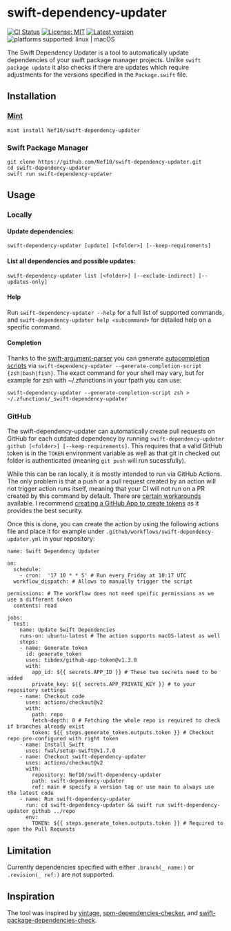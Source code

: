 # swift-dependency-updater

[![CI Status](https://github.com/Nef10/swift-dependency-updater/workflows/CI/badge.svg?event=push)](https://github.com/Nef10/swift-dependency-updater/actions?query=workflow%3A%22CI%22) [![License: MIT](https://img.shields.io/github/license/Nef10/swift-dependency-updater)](https://github.com/Nef10/swift-dependency-updater/blob/master/LICENSE) [![Latest version](https://img.shields.io/github/v/release/Nef10/swift-dependency-updater?label=SemVer&sort=semver)](https://github.com/Nef10/swift-dependency-updater/releases) ![platforms supported: linux | macOS](https://img.shields.io/badge/platform-linux%20%7C%20macOS-blue)

The Swift Dependency Updater is a tool to automatically update dependencies of your swift package manager projects. Unlike `swift package update` it also checks if there are updates which require adjustments for the versions specified in the `Package.swift` file.

## Installation

### [Mint](https://github.com/yonaskolb/mint)
```
mint install Nef10/swift-dependency-updater
```

### Swift Package Manager
```
git clone https://github.com/Nef10/swift-dependency-updater.git
cd swift-dependency-updater
swift run swift-dependency-updater
```

## Usage

### Locally

#### Update dependencies:

`swift-dependency-updater [update] [<folder>] [--keep-requirements]`

#### List all dependencies and possible updates:

`swift-dependency-updater list [<folder>] [--exclude-indirect] [--updates-only]`

#### Help

Run `swift-dependency-updater --help` for a full list of supported commands, and `swift-dependency-updater help <subcommand>` for detailed help on a specific command.

#### Completion

Thanks to the [swift-argument-parser](https://github.com/apple/swift-argument-parser) you can generate [autocompletion scripts](https://github.com/apple/swift-argument-parser/blob/main/Documentation/07%20Completion%20Scripts.md) via `swift-dependency-updater --generate-completion-script {zsh|bash|fish}`. The exact command for your shell may vary, but for example for zsh with ~/.zfunctions in your fpath you can use:

`swift-dependency-updater --generate-completion-script zsh > ~/.zfunctions/_swift-dependency-updater`

### GitHub

The swift-dependency-updater can automatically create pull requests on GitHub for each outdated dependency by running `swift-dependency-updater github [<folder>] [--keep-requirements]`. This requires that a valid GitHub token is in the `TOKEN` environment variable as well as that git in checked out folder is authenticated (meaning `git push` will run sucessfully).

While this can be ran locally, it is mostly intended to run via GitHub Actions. The only problem is that a push or a pull request created by an action will not trigger action runs itself, meaning that your CI will not run on a PR created by this command by default. There are [certain workarounds](https://github.com/peter-evans/create-pull-request/blob/main/docs/concepts-guidelines.md#workarounds-to-trigger-further-workflow-runs) available. I recommend [creating a GitHub App to create tokens](https://github.com/peter-evans/create-pull-request/blob/main/docs/concepts-guidelines.md#authenticating-with-github-app-generated-tokens) as it provides the best security.

Once this is done, you can create the action by using the following actions file and place it for example under `.github/workflows/swift-dependency-updater.yml` in your repository:

```
name: Swift Dependency Updater

on:
  schedule:
    - cron:  '17 10 * * 5' # Run every Friday at 10:17 UTC
  workflow_dispatch: # Allows to manually trigger the script

permissions: # The workflow does not need speific permissions as we use a different token
  contents: read

jobs:
  test:
    name: Update Swift Dependencies
    runs-on: ubuntu-latest # The action supports macOS-latest as well
    steps:
    - name: Generate token
      id: generate_token
      uses: tibdex/github-app-token@v1.3.0
      with:
        app_id: ${{ secrets.APP_ID }} # These two secrets need to be added
        private_key: ${{ secrets.APP_PRIVATE_KEY }} # to your repository settings
    - name: Checkout code
      uses: actions/checkout@v2
      with:
        path: repo
        fetch-depth: 0 # Fetching the whole repo is required to check if branches already exist
        token: ${{ steps.generate_token.outputs.token }} # Checkout repo pre-configured with right token
    - name: Install Swift
      uses: fwal/setup-swift@v1.7.0
    - name: Checkout swift-dependency-updater
      uses: actions/checkout@v2
      with:
        repository: Nef10/swift-dependency-updater
        path: swift-dependency-updater
        ref: main # specify a version tag or use main to always use the latest code
    - name: Run swift-dependency-updater
      run: cd swift-dependency-updater && swift run swift-dependency-updater github ../repo
      env:
        TOKEN: ${{ steps.generate_token.outputs.token }} # Required to open the Pull Requests
```

## Limitation

Currently dependencies specified with either `.branch(_ name:)` or `.revision(_ ref:)` are not supported.

## Inspiration

The tool was inspired by [vintage](https://github.com/vinhnx/vintage), [spm-dependencies-checker](https://github.com/sbertix/spm-dependencies-checker), and [swift-package-dependencies-check](https://github.com/MarcoEidinger/swift-package-dependencies-check).
